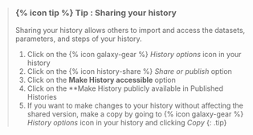 > ### {% icon tip %} Tip : Sharing your history
>
> Sharing your history allows others to import and access the datasets, parameters, and steps of your history.
> 1. Click on the {% icon galaxy-gear %} *History options* icon in your history
> 1. Click on the {% icon history-share %} *Share or publish* option
> 1. Click on the **Make History accessible** option
> 1. Click on the **Make History publicly available in Published Histories
> 1. If you want to make changes to your history without affecting the shared version, make a copy by going to {% icon galaxy-gear %} *History options* icon in your history and clicking *Copy*
{: .tip}
